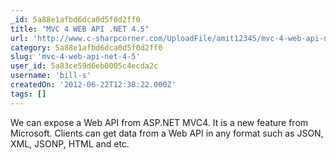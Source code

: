 ```yaml
---
_id: 5a88e1afbd6dca0d5f0d2ff0
title: "MVC 4 WEB API .NET 4.5"
url: 'http://www.c-sharpcorner.com/UploadFile/amit12345/mvc-4-web-api-net-4-5/'
category: 5a88e1afbd6dca0d5f0d2ff0
slug: 'mvc-4-web-api-net-4-5'
user_id: 5a83ce59d6eb0005c4ecda2c
username: 'bill-s'
createdOn: '2012-06-22T12:38:22.000Z'
tags: []
---
```


We can expose a Web API from ASP.NET MVC4. It is a new feature from Microsoft. Clients can get data from a Web API in any format such as JSON, XML, JSONP, HTML and etc.
